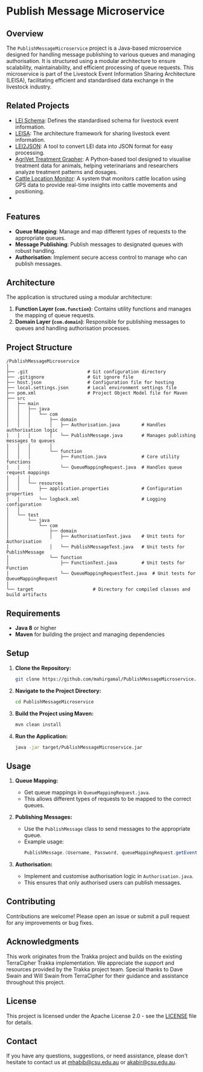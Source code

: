 
# Publish Message Microservice

## Overview

The `PublishMessageMicroservice` project is a Java-based microservice designed for handling message publishing to various queues and managing authorisation. It is structured using a modular architecture to ensure scalability, maintainability, and efficient processing of queue requests. This microservice is part of the Livestock Event Information Sharing Architecture (LEISA), facilitating efficient and standardised data exchange in the livestock industry.

## Related Projects

- [LEI Schema](https://github.com/mahirgamal/LEI-schema): Defines the standardised schema for livestock event information.
- [LEISA](https://github.com/mahirgamal/LEISA): The architecture framework for sharing livestock event information.
- [LEI2JSON](https://github.com/mahirgamal/LEI2JSON): A tool to convert LEI data into JSON format for easy processing.
- [AgriVet Treatment Grapher](https://github.com/mahirgamal/AgriVet-Treatment-Grapher): A Python-based tool designed to visualise treatment data for animals, helping veterinarians and researchers analyze treatment patterns and dosages.
- [Cattle Location Monitor](https://github.com/mahirgamal/Cattle-Location-Monitor): A system that monitors cattle location using GPS data to provide real-time insights into cattle movements and positioning.
- 
## Features

- **Queue Mapping**: Manage and map different types of requests to the appropriate queues.
- **Message Publishing**: Publish messages to designated queues with robust handling.
- **Authorisation**: Implement secure access control to manage who can publish messages.

## Architecture

The application is structured using a modular architecture:

1. **Function Layer (`com.function`)**: Contains utility functions and manages the mapping of queue requests.
2. **Domain Layer (`com.domain`)**: Responsible for publishing messages to queues and handling authorisation processes.

## Project Structure

```
/PublishMessageMicroservice
│
├── .git                      # Git configuration directory
├── .gitignore                # Git ignore file
├── host.json                 # Configuration file for hosting
├── local.settings.json       # Local environment settings file
├── pom.xml                   # Project Object Model file for Maven
├── src
│   ├── main
│   │   ├── java
│   │   │   └── com
│   │   │       ├── domain
│   │   │       │   ├── Authorisation.java        # Handles authorisation logic
│   │   │       │   └── PublishMessage.java       # Manages publishing messages to queues
│   │   │       │
│   │   │       └── function
│   │   │           ├── Function.java             # Core utility functions
│   │   │           └── QueueMappingRequest.java  # Handles queue request mappings
│   │   │
│   │   └── resources
│   │       ├── application.properties            # Configuration properties
│   │       └── logback.xml                       # Logging configuration
│   │
│   └── test
│       └── java
│           └── com
│               ├── domain
│               │   ├── AuthorisationTest.java    # Unit tests for Authorisation
│               │   └── PublishMessageTest.java   # Unit tests for PublishMessage
│               └── function
│                   ├── FunctionTest.java         # Unit tests for Function
│                   └── QueueMappingRequestTest.java  # Unit tests for QueueMappingRequest
│
└── target                      # Directory for compiled classes and build artifacts
```

## Requirements

- **Java 8** or higher
- **Maven** for building the project and managing dependencies

## Setup

1. **Clone the Repository:**
   ```bash
   git clone https://github.com/mahirgamal/PublishMessageMicroservice.git
   ```
2. **Navigate to the Project Directory:**
   ```bash
   cd PublishMessageMicroservice
   ```
3. **Build the Project using Maven:**
   ```bash
   mvn clean install
   ```
4. **Run the Application:**
   ```bash
   java -jar target/PublishMessageMicroservice.jar
   ```

## Usage

1. **Queue Mapping:**
   - Get queue mappings in `QueueMappingRequest.java`.
   - This allows different types of requests to be mapped to the correct queues.

2. **Publishing Messages:**
   - Use the `PublishMessage` class to send messages to the appropriate queue.
   - Example usage:
     ```java
     PublishMessage.(Username, Password, queueMappingRequest.getEvent, auth.getId, jsonMessage);
     ```

3. **Authorisation:**
   - Implement and customise authorisation logic in `Authorisation.java`.
   - This ensures that only authorised users can publish messages.

## Contributing

Contributions are welcome! Please open an issue or submit a pull request for any improvements or bug fixes.

## Acknowledgments

This work originates from the Trakka project and builds on the existing TerraCipher Trakka implementation. We appreciate the support and resources provided by the Trakka project team. Special thanks to Dave Swain and Will Swain from TerraCipher for their guidance and assistance throughout this project.

## License

This project is licensed under the Apache License 2.0 - see the [LICENSE](https://github.com/mahirgamal/PublishMessageMicroservice/blob/main/LICENSE) file for details.

## Contact

If you have any questions, suggestions, or need assistance, please don't hesitate to contact us at [mhabib@csu.edu.au](mailto:mhabib@csu.edu.au) or [akabir@csu.edu.au](mailto:akabir@csu.edu.au).
